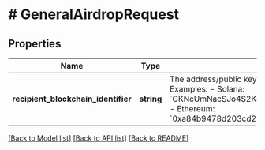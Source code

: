# # GeneralAirdropRequest

## Properties

Name | Type | Description | Notes
------------ | ------------- | ------------- | -------------
**recipient_blockchain_identifier** | **string** | The address/public key to which to send the airdrop.  Examples: - Solana: &#x60;GKNcUmNacSJo4S2Kq3DuYRYRGw3sNUfJ4tyqd198t6vQ&#x60; - Ethereum: &#x60;0xa84b9478d203cd25dF722e83C87590f8028f6aAA&#x60; |

[[Back to Model list]](../../README.md#models) [[Back to API list]](../../README.md#endpoints) [[Back to README]](../../README.md)
